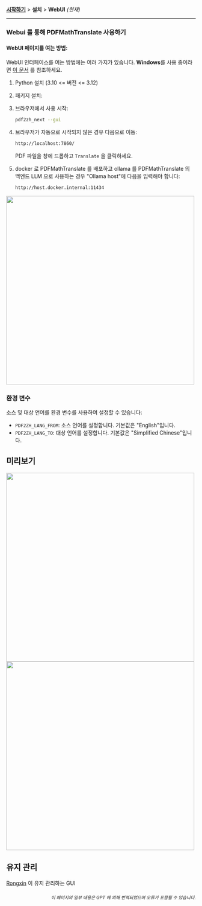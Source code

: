 [**시작하기**](./getting-started.md) > **설치** > **WebUI** _(현재)_

---

### Webui 를 통해 PDFMathTranslate 사용하기

#### WebUI 페이지를 여는 방법:

WebUI 인터페이스를 여는 방법에는 여러 가지가 있습니다. **Windows**를 사용 중이라면 [이 문서](./INSTALLATION_winexe.md) 를 참조하세요.

1. Python 설치 (3.10 <= 버전 <= 3.12)

2. 패키지 설치:

3. 브라우저에서 사용 시작:

    ```bash
    pdf2zh_next --gui
    ```

4. 브라우저가 자동으로 시작되지 않은 경우 다음으로 이동:

    ```bash
    http://localhost:7860/
    ```

    PDF 파일을 창에 드롭하고 `Translate` 을 클릭하세요.

5. docker 로 PDFMathTranslate 를 배포하고 ollama 를 PDFMathTranslate 의 백엔드 LLM 으로 사용하는 경우 "Ollama host"에 다음을 입력해야 합니다:

   ```bash
   http://host.docker.internal:11434
   ```

<!-- <img src="./../../images/gui.gif" width="500"/> -->
<img src='./../../images/gui.gif' width="500"/>

### 환경 변수

소스 및 대상 언어를 환경 변수를 사용하여 설정할 수 있습니다:

- `PDF2ZH_LANG_FROM`: 소스 언어를 설정합니다. 기본값은 "English"입니다.
- `PDF2ZH_LANG_TO`: 대상 언어를 설정합니다. 기본값은 "Simplified Chinese"입니다.

## 미리보기

<img src="./../../images/before.png" width="500"/>
<img src="./../../images/after.png" width="500"/>

## 유지 관리

[Rongxin](https://github.com/reycn) 이 유지 관리하는 GUI

<div align="right"> 
<h6><small>이 페이지의 일부 내용은 GPT 에 의해 번역되었으며 오류가 포함될 수 있습니다.</small></h6>